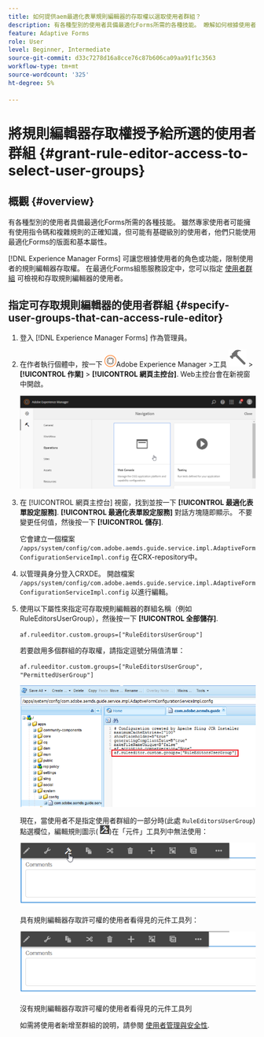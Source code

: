 ```yaml
---
title: 如何提供aem最適化表單規則編輯器的存取權以選取使用者群組？
description: 有各種型別的使用者具備最適化Forms所需的各種技能。 瞭解如何根據使用者的角色或功能限制使用者的規則編輯器存取權。
feature: Adaptive Forms
role: User
level: Beginner, Intermediate
source-git-commit: d33c7278d16a8cce76c87b606ca09aa91f1c3563
workflow-type: tm+mt
source-wordcount: '325'
ht-degree: 5%

---
```



# 將規則編輯器存取權授予給所選的使用者群組 {#grant-rule-editor-access-to-select-user-groups}

## 概觀 {#overview}

有各種型別的使用者具備最適化Forms所需的各種技能。 雖然專家使用者可能擁有使用指令碼和複雜規則的正確知識，但可能有基礎級別的使用者，他們只能使用最適化Forms的版面和基本屬性。

[!DNL Experience Manager Forms] 可讓您根據使用者的角色或功能，限制使用者的規則編輯器存取權。 在最適化Forms組態服務設定中，您可以指定 [使用者群組](forms-groups-privileges-tasks.md) 可檢視和存取規則編輯器的使用者。

## 指定可存取規則編輯器的使用者群組 {#specify-user-groups-that-can-access-rule-editor}

1. 登入 [!DNL Experience Manager Forms] 作為管理員。
1. 在作者執行個體中，按一下 ![Adobe Experience Manager](assets/adobeexperiencemanager.png)Adobe Experience Manager >工具 ![錘子](assets/hammer-icon.svg) > **[!UICONTROL 作業]** > **[!UICONTROL 網頁主控台]**. Web主控台會在新視窗中開啟。

   ![1-2](assets/1-2.png)

1. 在 [!UICONTROL 網頁主控台] 視窗，找到並按一下 **[!UICONTROL 最適化表單設定服務]**. **[!UICONTROL 最適化表單設定服務]** 對話方塊隨即顯示。 不要變更任何值，然後按一下 **[!UICONTROL 儲存]**.

   它會建立一個檔案 `/apps/system/config/com.adobe.aemds.guide.service.impl.AdaptiveFormConfigurationServiceImpl.config` 在CRX-repository中。

1. 以管理員身分登入CRXDE。 開啟檔案 `/apps/system/config/com.adobe.aemds.guide.service.impl.AdaptiveFormConfigurationServiceImpl.config` 以進行編輯。
1. 使用以下屬性來指定可存取規則編輯器的群組名稱（例如RuleEditorsUserGroup），然後按一下 **[!UICONTROL 全部儲存]**.

   `af.ruleeditor.custom.groups=["RuleEditorsUserGroup"]`

   若要啟用多個群組的存取權，請指定逗號分隔值清單：

   `af.ruleeditor.custom.groups=["RuleEditorsUserGroup", "PermittedUserGroup"]`

   ![建立使用者](assets/create_user_new.png)

   現在，當使用者不是指定使用者群組的一部分時(此處    `RuleEditorsUserGroup`)點選欄位，編輯規則圖示( ![edit-rules1](assets/edit-rules1.png))在「元件」工具列中無法使用：

   ![componentstolbarwithre](assets/componentstoolbarwithre.png)

   具有規則編輯器存取許可權的使用者看得見的元件工具列：

   ![componentstoolbarwithoutre](assets/componentstoolbarwithoutre.png)

   沒有規則編輯器存取許可權的使用者看得見的元件工具列

   如需將使用者新增至群組的說明，請參閱 [使用者管理與安全性](https://experienceleague.adobe.com/docs/experience-manager-65/administering/security/security.html).

